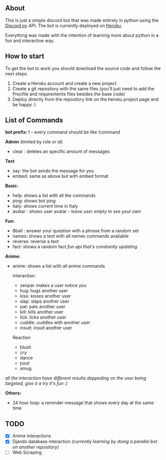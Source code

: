 ## About

This is just a simple discord bot that was made entirely in python using the [Discord py](https://discordpy.readthedocs.io/en/stable/) API. The bot is currently deployed on [Heroku](https://dashboard.heroku.com).

Everything was made with the intention of learning more about python in a fun and interactive way.


## How to start

To get the bot to work you should download the source code and follow the next steps:
  1. Create a Heroku account and create a new project
  2. Create a git repository with the same files (you'll just need to add the Procfile and requirements files besides the base code)
  3. Deploy directly from the repository link on the heroku project page and be happy :)


## List of Commands

**bot prefix: !** - every command should be like !command

**Admin** (limited by role or id)
  - clear *<quantity>*: deletes an specific amount of messages
 
**Text**
  - say: the bot sends the message for you
  - embed: same as above but with embed format
 
**Basic:**
  - help: shows a list with all the commands
  - ping: shows bot ping
  - italy: shows current time in Italy
  - avatar *<user>*: shows user avatar - *leave user empty to see your own*
  
**Fun:**
  - 8ball *<question>*: answer your question with a phrase from a random set
  - names: shows a text with all names commands avaliable
  - reverse: reverse a text
  - fact: shows a random fact *fun api that's constantly updating*
 
**Anime:**
- anime: shows a list with all anime commands
  
  interaction:
  - senpai: makes a user notice you
  - hug: hugs another user
  - kiss: kisses another user
  - slap: slaps another user
  - pat: pats another user
  - kill: kills another user
  - lick: licks another user
  - cuddle: cuddles with another user
  - insult: insult another user
  
  Reaction
  - blush
  - cry
  - dance
  - pout
  - smug
  
*all the interaction have different results deppeding on the user being targeted, give it a try it's fun :)*
  
**Others:**
- 24 hour loop: a reminder message that shows every day at the same time

## TODO
- [x] Anime interactions
- [x] Djando database interaction *(currently learning by doing a parallel bot on another repository)*
- [ ] Web Scraping
